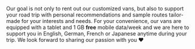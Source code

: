  Our goal is not only to rent out our customized vans, but also to support your road trip with personal recommendations and sample routes tailor-made for your interests and needs. For your convenience, our vans are equipped with a tablet and 1 GB **free** mobile data/week and we are here to support you in English, German, French or Japanese anytime during your trip. We look forward to sharing our passion with you ❤️